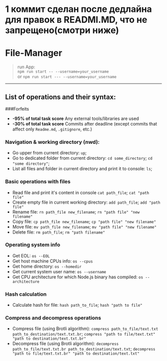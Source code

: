 # 1 коммит сделан после дедлайна для правок в READMI.MD, что не запрещено(смотри ниже)
# File-Manager
>run App:  
```npm run start -- --username=your_username```                                          
or
```npm run start --- --username=your_username```
__________________________________________
## List of operations and their syntax:
###Forfeits
- **-95% of total task score** Any external tools/libraries are used
- **-30% of total task score** Commits after deadline (except commits that affect only `Readme.md`, `.gitignore`, etc.)
### Navigation & working directory (nwd):
- Go upper from current directory:  ```up```;
- Go to dedicated folder from current directory:  ```cd some_directory```; ```cd "some directory"```;
- List all files and folder in current directory and print it to console:  ```ls```;
### Basic operations with files
- Read file and print it's content in console ```cat path_file```; ```cat "path file"```
- Create empty file in current working directory: ```add path_file```; ```add "path file"```
- Rename file: ```rn path_file new_filename```; ```rn "path file" "new filename"```
- Copy file: ```cp path_file new_filename```; ```cp "path file" "new filename"```
- Move file: ```mv path_file new_filename```; ```mv "path file" "new filename"```
- Delete file: ```rm path_file```; ```rm "path filename"```
### Operating system info
- Get EOL: ```os --EOL```
- Get host machine CPUs info: ```os --cpus```
- Get home directory: ```os --homedir```
- Get current system user name: ```os --username```
- Get CPU architecture for which Node.js binary has compiled: ```os --architecture```
### Hash calculation
- Calculate hash for file: ```hash path_to_file```; ```hash "path to file"```
### Compress and decompress operations
- Compress file (using Brotli algorithm): ```compress path_to_file/text.txt path_to_destination/text.txt.br```; ```compress "path to file/text.txt" "path to destination/text.txt.br"```
- Decompress file (using Brotli algorithm): ```decompress path_to_file/text.txt.br path_to_destination/text.txt```; ```decompress "path to file/text.txt.br" "path to destination/text.txt"```
